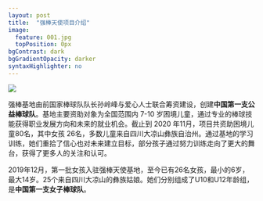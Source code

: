 ```yaml
---
layout: post
title:  "强棒天使项目介绍"
image:
  feature: 001.jpg
  topPosition: 0px
bgContrast: dark
bgGradientOpacity: darker
syntaxHighlighter: no
---
```


![](https://i.loli.net/2021/03/15/8uJAwiyLSZKjx3d.jpg)

强棒基地由前国家棒球队队长孙岭峰与爱心人士联合筹资建设，创建**中国第一支公益棒球队**。基地主要资助对象为全国范围内 7-10 岁困境儿童，通过专业的棒球技能获得职业发展方向和未来的就业机会。截止到 2020 年11月，项目共资助困境儿童80名，其中女孩 26名，多数儿童来自四川大凉山彝族自治州。通过基地的学习训练，她们重拾了信心也对未来建立目标，部分孩子通过努力训练走向了更大的舞台，获得了更多人的关注和认可。

2019年12月，第一批女孩入驻强棒天使基地，至今已有26名女孩，最小的6岁，最大14岁。25个来自四川大凉山的彝族姑娘。她们分别组成了U10和U12年龄组，是**中国第一支女子棒球队**。
